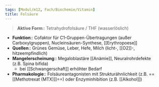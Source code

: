 ```yaml
---
tags: [Modul/m12, Fach/Biochemie/Vitamin]
title: Folsäure
---
```

> **Aktive Form**:: Tetrahydrofolsäure / THF (wasserlöslich)
- **Funktion**:: Cofaktor für C1-Gruppen-Übertragungen (außer Carboxylgruppen), Nucleinsäuren-Synthese, [[Erythropoese]]
- **Quellen**:: Grünes Gemüse, Leber, Hefe, Milch (licht-, [[O2]]-, hitzeempfindlich)
- **Mangelerscheinung**:: Megaloblastäre [[Anämie]], Neuralrohrdefekte (z.B. Spina bifida)
	- bei [[Schwangerschaft]] erhöhter Bedarf
- **Pharmakologie**:: Folsäureantagonisten mit Strukturähnlichkeit (z.B. ==[[Methotrexat (MTX)]]==) oder Enzyminhibition (z.B. [[Alkohol]])